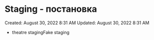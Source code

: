 # Staging - постановка

Created: August 30, 2022 8:31 AM
Updated: August 30, 2022 8:31 AM

- theatre stagingFake staging